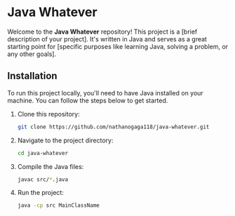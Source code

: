 # Java Whatever

Welcome to the **Java Whatever** repository! This project is a [brief description of your project]. It's written in Java and serves as a great starting point for [specific purposes like learning Java, solving a problem, or any other goals].

## Installation

To run this project locally, you'll need to have Java installed on your machine. You can follow the steps below to get started.

1. Clone this repository:
    ```bash
    git clone https://github.com/nathanogaga118/java-whatever.git
    ```
2. Navigate to the project directory:
    ```bash
    cd java-whatever
    ```
3. Compile the Java files:
    ```bash
    javac src/*.java
    ```
4. Run the project:
    ```bash
    java -cp src MainClassName
    ```

